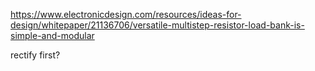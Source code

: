https://www.electronicdesign.com/resources/ideas-for-design/whitepaper/21136706/versatile-multistep-resistor-load-bank-is-simple-and-modular

rectify first?